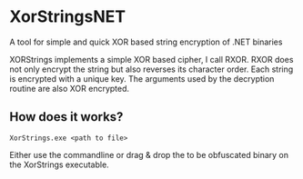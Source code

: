 # XorStringsNET
A tool for simple and quick XOR based string encryption of .NET binaries

XORStrings implements a simple XOR based cipher, I call RXOR. RXOR does not only encrypt the string but also reverses its character order. Each string is encrypted with a unique key. The arguments used by the decryption routine are also XOR encrypted.

## How does it works?

`XorStrings.exe <path to file>`

Either use the commandline or drag & drop the to be obfuscated binary on the XorStrings executable.


